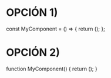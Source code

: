# OPCIÓN 1)

const MyComponent = () => {
  return ();
};

# OPCIÓN 2)

function MyComponent() {
  return ();
}
